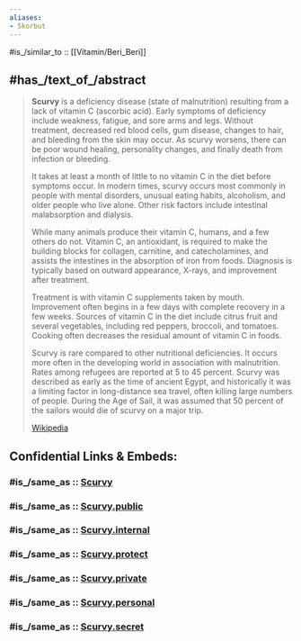 ```yaml
---
aliases:
- Skorbut
---
```


#is_/similar_to :: [[Vitamin/Beri_Beri]] 

## #has_/text_of_/abstract 

> **Scurvy** is a deficiency disease (state of malnutrition) resulting from a lack of vitamin C (ascorbic acid). Early symptoms of deficiency include weakness, fatigue, and sore arms and legs. Without treatment, decreased red blood cells, gum disease, changes to hair, and bleeding from the skin may occur. As scurvy worsens, there can be poor wound healing, personality changes, and finally death from infection or bleeding.
>
> It takes at least a month of little to no vitamin C in the diet before symptoms occur. In modern times, scurvy occurs most commonly in people with mental disorders, unusual eating habits, alcoholism, and older people who live alone. Other risk factors include intestinal malabsorption and dialysis.
>
> While many animals produce their vitamin C, humans, and a few others do not. Vitamin C, an antioxidant, is required to make the building blocks for collagen, carnitine, and catecholamines, and assists the intestines in the absorption of iron from foods.  Diagnosis is typically based on outward appearance, X-rays, and improvement after treatment.
>
> Treatment is with vitamin C supplements taken by mouth. Improvement often begins in a few days with complete recovery in a few weeks. Sources of vitamin C in the diet include citrus fruit and several vegetables, including red peppers, broccoli, and tomatoes. Cooking often decreases the residual amount of vitamin C in foods.
>
> Scurvy is rare compared to other nutritional deficiencies. It occurs more often in the developing world in association with malnutrition. Rates among refugees are reported at 5 to 45 percent. Scurvy was described as early as the time of ancient Egypt, and historically it was a limiting factor in long-distance sea travel, often killing large numbers of people. During the Age of Sail, it was assumed that 50 percent of the sailors would die of scurvy on a major trip.
>
> [Wikipedia](https://en.wikipedia.org/wiki/Scurvy)


## Confidential Links & Embeds: 

### #is_/same_as :: [Scurvy](/_Standards/bio/Metabolism/Nutrition/Vitamin/Scurvy.md) 

### #is_/same_as :: [Scurvy.public](/_public/bio/Metabolism/Nutrition/Vitamin/Scurvy.public.md) 

### #is_/same_as :: [Scurvy.internal](/_internal/bio/Metabolism/Nutrition/Vitamin/Scurvy.internal.md) 

### #is_/same_as :: [Scurvy.protect](/_protect/bio/Metabolism/Nutrition/Vitamin/Scurvy.protect.md) 

### #is_/same_as :: [Scurvy.private](/_private/bio/Metabolism/Nutrition/Vitamin/Scurvy.private.md) 

### #is_/same_as :: [Scurvy.personal](/_personal/bio/Metabolism/Nutrition/Vitamin/Scurvy.personal.md) 

### #is_/same_as :: [Scurvy.secret](/_secret/bio/Metabolism/Nutrition/Vitamin/Scurvy.secret.md)

